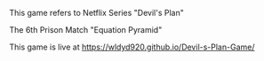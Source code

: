 This game refers to Netflix Series "Devil's Plan"

The 6th Prison Match "Equation Pyramid"

This game is live at https://wldyd920.github.io/Devil-s-Plan-Game/
